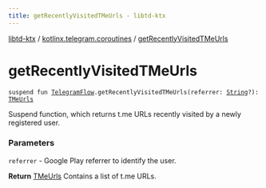 ```yaml
---
title: getRecentlyVisitedTMeUrls - libtd-ktx
---
```


[libtd-ktx](../index.html) / [kotlinx.telegram.coroutines](index.html) / [getRecentlyVisitedTMeUrls](./get-recently-visited-t-me-urls.html)

# getRecentlyVisitedTMeUrls

`suspend fun `[`TelegramFlow`](../kotlinx.telegram.core/-telegram-flow/index.html)`.getRecentlyVisitedTMeUrls(referrer: `[`String`](https://kotlinlang.org/api/latest/jvm/stdlib/kotlin/-string/index.html)`?): `[`TMeUrls`](https://tdlibx.github.io/td/docs/org/drinkless/td/libcore/telegram/TdApi.TMeUrls.html)

Suspend function, which returns t.me URLs recently visited by a newly registered user.

### Parameters

`referrer` - Google Play referrer to identify the user.

**Return**
[TMeUrls](https://tdlibx.github.io/td/docs/org/drinkless/td/libcore/telegram/TdApi.TMeUrls.html) Contains a list of t.me URLs.

